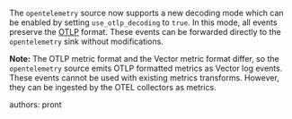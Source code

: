 The `opentelemetry` source now supports a new decoding mode which can be enabled by setting `use_otlp_decoding` to `true`. In this mode,
all events preserve the [OTLP](https://opentelemetry.io/docs/specs/otel/protocol/) format. These events can be forwarded directly to
the `opentelemetry` sink without modifications.

**Note:** The OTLP metric format and the Vector metric format differ, so the `opentelemetry` source emits OTLP formatted metrics as Vector log
events. These events cannot be used with existing metrics transforms. However, they can be ingested by the OTEL collectors as metrics.

authors: pront
